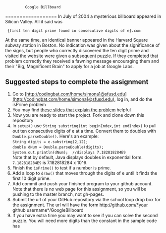              Google Billboard
==================
In July of 2004 a mysterious billboard appeared in Silicon Valley. All it said was  

     {first ten digit prime found in consecutive digits of e}.com

At the same time, an identical banner appeared in the Harvard Square subway station in Boston. No indication was given about the significance of the signs, but people who correctly discovered the ten digit prime and visited the website were given a subsequent puzzle. If they completed that problem correctly they received a fawning message encouraging them and their "Big, Magnificent Brain" to apply for a job at Google Labs.

Suggested steps to complete the assignment
------------------------------------------
1. Go to [http://codingbat.com/home/simona1@sfusd.edu](http://codingbat.com/home/simona1@sfusd.edu), log in, and do the isPrime problem
2. You may find [these slides that explain the problem](https://drive.google.com/file/d/0Bz2ZkT6qWPYTZVRtR1JtVFZlaTA/view?usp=sharing) helpful
3. Now you are ready to start the project. Fork and clone down this repository
3. In `setup()` use `String substring(int beginIndex,int endIndex)` to pull out ten consecutive digits of e at a time. Convert them to doubles with `Double.parseDouble()`. Here's an example:  
     `String digits = e.substring(2,12);`   
     `double dNum = Double.parseDouble(digits);`   
     `System.out.println(dNum);  //displays 7.182818284E9`  
Note that by default, Java displays doubles in exponential form. `7.182818284E9` is 7.182818284 x 10^9.
5. Finish the  `isPrime()`  to test if a number is prime.
6. Add a loop to `draw()` that moves through the digits of e until it finds the first 10 digit prime.
7. Add commit and push your finished program to your github account. Note that there is no web page for this assignment, so you will be pushing to the master branch, not gh-pages. 
8. Submit the url of your GitHub repository via the school loop drop box for the assignment. The url will have the form http://github.com/*your github username*/GoogleBillboard
9. If you have extra time you may want to see if you can solve the second puzzle. You will need more digits than the constant in the sample code has
